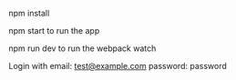 npm install

npm start to run the app

npm run dev to run the webpack watch


Login with
email: test@example.com
password: password